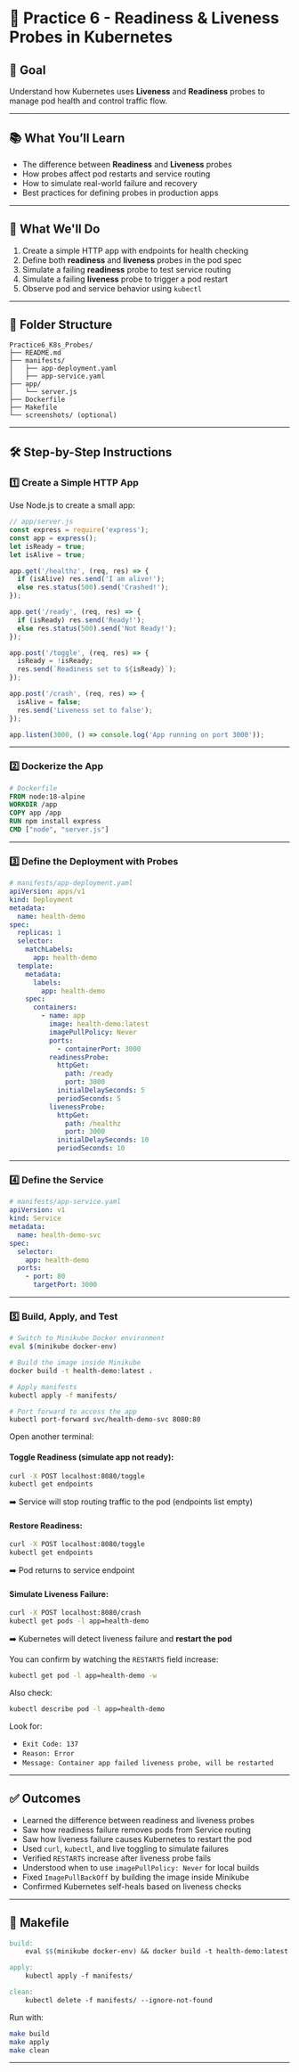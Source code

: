# 📘 Practice 6 - Readiness & Liveness Probes in Kubernetes

## 🌟 Goal

Understand how Kubernetes uses **Liveness** and **Readiness** probes to manage pod health and control traffic flow.

---

## 📚 What You’ll Learn

* The difference between **Readiness** and **Liveness** probes
* How probes affect pod restarts and service routing
* How to simulate real-world failure and recovery
* Best practices for defining probes in production apps

---

## 🧱 What We'll Do

1. Create a simple HTTP app with endpoints for health checking
2. Define both **readiness** and **liveness** probes in the pod spec
3. Simulate a failing **readiness** probe to test service routing
4. Simulate a failing **liveness** probe to trigger a pod restart
5. Observe pod and service behavior using `kubectl`

---

## 📁 Folder Structure

```
Practice6_K8s_Probes/
├── README.md
├── manifests/
│   ├── app-deployment.yaml
│   ├── app-service.yaml
├── app/
│   └── server.js
├── Dockerfile
├── Makefile
└── screenshots/ (optional)
```

---

## 🛠️ Step-by-Step Instructions

### 1️⃣ Create a Simple HTTP App

Use Node.js to create a small app:

```js
// app/server.js
const express = require('express');
const app = express();
let isReady = true;
let isAlive = true;

app.get('/healthz', (req, res) => {
  if (isAlive) res.send('I am alive!');
  else res.status(500).send('Crashed!');
});

app.get('/ready', (req, res) => {
  if (isReady) res.send('Ready!');
  else res.status(500).send('Not Ready!');
});

app.post('/toggle', (req, res) => {
  isReady = !isReady;
  res.send(`Readiness set to ${isReady}`);
});

app.post('/crash', (req, res) => {
  isAlive = false;
  res.send('Liveness set to false');
});

app.listen(3000, () => console.log('App running on port 3000'));
```

---

### 2️⃣ Dockerize the App

```Dockerfile
# Dockerfile
FROM node:18-alpine
WORKDIR /app
COPY app /app
RUN npm install express
CMD ["node", "server.js"]
```

---

### 3️⃣ Define the Deployment with Probes

```yaml
# manifests/app-deployment.yaml
apiVersion: apps/v1
kind: Deployment
metadata:
  name: health-demo
spec:
  replicas: 1
  selector:
    matchLabels:
      app: health-demo
  template:
    metadata:
      labels:
        app: health-demo
    spec:
      containers:
        - name: app
          image: health-demo:latest
          imagePullPolicy: Never
          ports:
            - containerPort: 3000
          readinessProbe:
            httpGet:
              path: /ready
              port: 3000
            initialDelaySeconds: 5
            periodSeconds: 5
          livenessProbe:
            httpGet:
              path: /healthz
              port: 3000
            initialDelaySeconds: 10
            periodSeconds: 10
```

---

### 4️⃣ Define the Service

```yaml
# manifests/app-service.yaml
apiVersion: v1
kind: Service
metadata:
  name: health-demo-svc
spec:
  selector:
    app: health-demo
  ports:
    - port: 80
      targetPort: 3000
```

---

### 5️⃣ Build, Apply, and Test

```bash
# Switch to Minikube Docker environment
eval $(minikube docker-env)

# Build the image inside Minikube
docker build -t health-demo:latest .

# Apply manifests
kubectl apply -f manifests/

# Port forward to access the app
kubectl port-forward svc/health-demo-svc 8080:80
```

Open another terminal:

#### Toggle Readiness (simulate app not ready):

```bash
curl -X POST localhost:8080/toggle
kubectl get endpoints
```

➡️ Service will stop routing traffic to the pod (endpoints list empty)

#### Restore Readiness:

```bash
curl -X POST localhost:8080/toggle
kubectl get endpoints
```

➡️ Pod returns to service endpoint

#### Simulate Liveness Failure:

```bash
curl -X POST localhost:8080/crash
kubectl get pods -l app=health-demo
```

➡️ Kubernetes will detect liveness failure and **restart the pod**

You can confirm by watching the `RESTARTS` field increase:

```bash
kubectl get pod -l app=health-demo -w
```

Also check:

```bash
kubectl describe pod -l app=health-demo
```

Look for:

* `Exit Code: 137`
* `Reason: Error`
* `Message: Container app failed liveness probe, will be restarted`

---

## ✅ Outcomes

* Learned the difference between readiness and liveness probes
* Saw how readiness failure removes pods from Service routing
* Saw how liveness failure causes Kubernetes to restart the pod
* Used `curl`, `kubectl`, and live toggling to simulate failures
* Verified `RESTARTS` increase after liveness probe fails
* Understood when to use `imagePullPolicy: Never` for local builds
* Fixed `ImagePullBackOff` by building the image inside Minikube
* Confirmed Kubernetes self-heals based on liveness checks

---

## 🧼 Makefile

```makefile
build:
	eval $$(minikube docker-env) && docker build -t health-demo:latest .

apply:
	kubectl apply -f manifests/

clean:
	kubectl delete -f manifests/ --ignore-not-found
```

Run with:

```bash
make build
make apply
make clean
```

---

